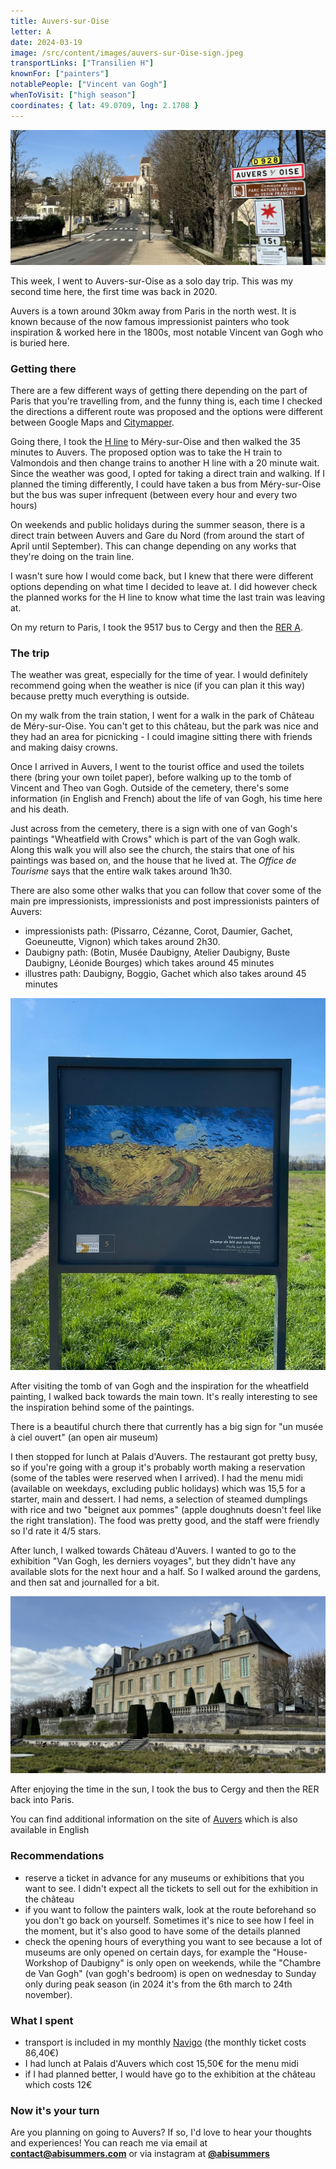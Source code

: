 ```yaml
---
title: Auvers-sur-Oise
letter: A
date: 2024-03-19
image: /src/content/images/auvers-sur-Oise-sign.jpeg
transportLinks: ["Transilien H"]
knownFor: ["painters"]
notablePeople: ["Vincent van Gogh"]
whenToVisit: ["high season"]
coordinates: { lat: 49.0709, lng: 2.1708 }
---
```


![Welcome to Auvers-sur-Oise sign](../images/auvers-sur-Oise-sign.jpeg)

This week, I went to Auvers-sur-Oise as a solo day trip. This was my second time here, the first time was back in 2020.

Auvers is a town around 30km away from Paris in the north west. It is known because of the now famous impressionist painters who took inspiration & worked here in the 1800s, most notable Vincent van Gogh who is buried here.

### Getting there

There are a few different ways of getting there depending on the part of Paris that you're travelling from, and the funny thing is, each time I checked the directions a different route was proposed and the options were different between Google Maps and [Citymapper](https://citymapper.com).

Going there, I took the [H line](https://www.transilien.com/fr/page-lignes/ligne-h) to Méry-sur-Oise and then walked the 35 minutes to Auvers. The proposed option was to take the H train to Valmondois and then change trains to another H line with a 20 minute wait. Since the weather was good, I opted for taking a direct train and walking. If I planned the timing differently, I could have taken a bus from Méry-sur-Oise but the bus was super infrequent (between every hour and every two hours)

On weekends and public holidays during the summer season, there is a direct train between Auvers and Gare du Nord (from around the start of April until September). This can change depending on any works that they're doing on the train line.

I wasn't sure how I would come back, but I knew that there were different options depending on what time I decided to leave at. I did however check the planned works for the H line to know what time the last train was leaving at.

On my return to Paris, I took the 9517 bus to Cergy and then the [RER A](https://www.transilien.com/fr/page-lignes/ligne-a).

### The trip

The weather was great, especially for the time of year. I would definitely recommend going when the weather is nice (if you can plan it this way) because pretty much everything is outside.

On my walk from the train station, I went for a walk in the park of Château de Méry-sur-Oise. You can't get to this château, but the park was nice and they had an area for picnicking - I could imagine sitting there with friends and making daisy crowns.

Once I arrived in Auvers, I went to the tourist office and used the toilets there (bring your own toilet paper), before walking up to the tomb of Vincent and Theo van Gogh. Outside of the cemetery, there's some information (in English and French) about the life of van Gogh, his time here and his death.

Just across from the cemetery, there is a sign with one of van Gogh's paintings "Wheatfield with Crows" which is part of the van Gogh walk. Along this walk you will also see the church, the stairs that one of his paintings was based on, and the house that he lived at. The _Office de Tourisme_ says that the entire walk takes around 1h30.

There are also some other walks that you can follow that cover some of the main pre impressionists, impressionists and post impressionists painters of Auvers:

- impressionists path: (Pissarro, Cézanne, Corot, Daumier, Gachet, Goeuneutte, Vignon) which takes around 2h30.
- Daubigny path: (Botin, Musée Daubigny, Atelier Daubigny, Buste Daubigny, Léonide Bourges) which takes around 45 minutes
- illustres path: Daubigny, Boggio, Gachet which also takes around 45 minutes

![Vincent Van Gogh wheatfield with crows painting](../images/vincent-van-gogh-champ.jpeg)

After visiting the tomb of van Gogh and the inspiration for the wheatfield painting, I walked back towards the main town. It's really interesting to see the inspiration behind some of the paintings.

There is a beautiful church there that currently has a big sign for "un musée à ciel ouvert" (an open air museum)

I then stopped for lunch at Palais d'Auvers. The restaurant got pretty busy, so if you're going with a group it's probably worth making a reservation (some of the tables were reserved when I arrived). I had the menu midi (available on weekdays, excluding public holidays) which was 15,5 for a starter, main and dessert. I had nems, a selection of steamed dumplings with rice and two "beignet aux pommes" (apple doughnuts doesn't feel like the right translation). The food was pretty good, and the staff were friendly so I'd rate it 4/5 stars.

After lunch, I walked towards Château d'Auvers. I wanted to go to the exhibition "Van Gogh, les derniers voyages", but they didn't have any available slots for the next hour and a half. So I walked around the gardens, and then sat and journalled for a bit.

![Château d'Auvers](../images/auvers-chateau.jpg)

After enjoying the time in the sun, I took the bus to Cergy and then the RER back into Paris.

You can find additional information on the site of [Auvers](https://tourisme-auverssuroise.fr) which is also available in English

### Recommendations

- reserve a ticket in advance for any museums or exhibitions that you want to see. I didn't expect all the tickets to sell out for the exhibition in the château
- if you want to follow the painters walk, look at the route beforehand so you don't go back on yourself. Sometimes it's nice to see how I feel in the moment, but it's also good to have some of the details planned
- check the opening hours of everything you want to see because a lot of museums are only opened on certain days, for example the "House-Workshop of Daubigny" is only open on weekends, while the "Chambre de Van Gogh" (van gogh's bedroom) is open on wednesday to Sunday only during peak season (in 2024 it's from the 6th march to 24th november).

### What I spent

- transport is included in my monthly [Navigo](https://abisummers.com/articles/navigo) (the monthly ticket costs 86,40€)
- I had lunch at Palais d'Auvers which cost 15,50€ for the menu midi
- if I had planned better, I would have go to the exhibition at the château which costs 12€

### Now it's your turn

Are you planning on going to Auvers? If so, I'd love to hear your thoughts and experiences! You can reach me via email at **[contact@abisummers.com](mailto:contact@abisummers.com)** or via instagram at **[@abisummers](https://www.instagram.com/abisummers/)**
